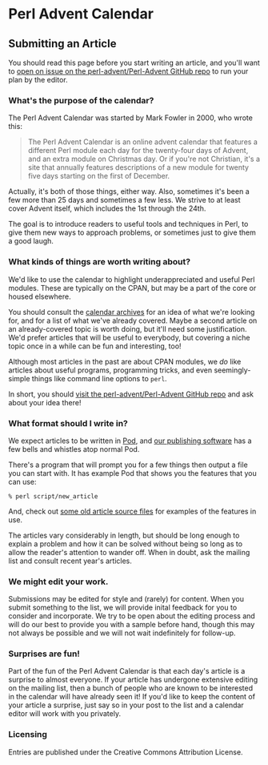 #  Perl Advent Calendar
## Submitting an Article

You should read this page before you start writing an article, and you'll want
to [open on issue on the perl-advent/Perl-Advent GitHub repo](https://github.com/perladvent/Perl-Advent/issues/new) to
run your plan by the editor.

### What's the purpose of the calendar?

The Perl Advent Calendar was started by Mark Fowler in 2000, who wrote this:

> The Perl Advent Calendar is an online advent calendar that features a
> different Perl module each day for the twenty-four days of Advent, and an
> extra module on Christmas day. Or if you're not Christian, it's a site that
> annually features descriptions of a new module for twenty five days starting
> on the first of December.

Actually, it's both of those things, either way.  Also, sometimes it's been a
few more than 25 days and sometimes a few less.  We strive to at least cover
Advent itself, which includes the 1st through the 24th.

The goal is to introduce readers to useful tools and techniques in Perl, to
give them new ways to approach problems, or sometimes just to give them a good
laugh.

### What kinds of things are worth writing about?

We'd like to use the calendar to highlight underappreciated and useful Perl
modules.  These are typically on the CPAN, but may be a part of the core or
housed elsewhere.

You should consult the [calendar archives](/archives.html) for an idea of what
we're looking for, and for a list of what we've already covered.  Maybe a
second article on an already-covered topic is worth doing, but it'll need some
justification.  We'd prefer articles that will be useful to everybody, but
covering a niche topic once in a while can be fun and interesting, too!

Although most articles in the past are about CPAN modules, we *do* like
articles about useful programs, programming tricks, and even seemingly-simple
things like command line options to `perl`.

In short, you should [visit the perl-advent/Perl-Advent GitHub repo](https://github.com/perladvent/Perl-Advent) and ask about your idea
there!

### What format should I write in?

We expect articles to be written in
[Pod](http://perldoc.perl.org/perlpod.html), and [our publishing
software](http://metacpan.org/release/WWW-AdventCalendar) has a few bells and
whistles atop normal Pod.

There's a program that will prompt you for a few things then output
a file you can start with. It has example Pod that shows you the features
that you can use:

	% perl script/new_article

And, check out [some old article source
files](https://github.com/perladvent/Perl-Advent/tree/main/2020/articles) for
examples of the features in use.

The articles vary considerably in length, but should be long enough to explain
a problem and how it can be solved without being so long as to allow the
reader's attention to wander off.  When in doubt, ask the mailing list and
consult recent year's articles.

### We might edit your work.

Submissions may be edited for style and (rarely) for content.  When you submit
something to the list, we will provide inital feedback for you to consider and
incorporate.  We try to be open about the editing process and will do our best
to provide you with a sample before hand, though this may not always be
possible and we will not wait indefinitely for follow-up.

### Surprises are fun!

Part of the fun of the Perl Advent Calendar is that each day's article is a
surprise to almost everyone.  If your article has undergone extensive editing
on the mailing list, then a bunch of people who are known to be interested in
the calendar will have already seen it!  If you'd like to keep the content of
your article a surprise, just say so in your post to the list and a calendar
editor will work with you privately.

### Licensing

Entries are published under the Creative Commons Attribution License.
